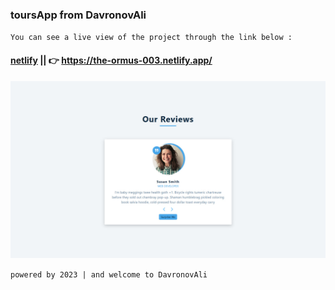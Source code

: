 ### toursApp from DavronovAli
`You can see a live view of the project through the link below :`
#### [netlify](https://the-ormus-003.netlify.app/) || 👉 https://the-ormus-003.netlify.app/
![toursApp](/public/preview-img/img.jpg)

`powered by 2023 | and welcome to DavronovAli`